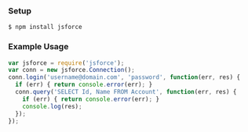 ---
---

### Setup

```shell
$ npm install jsforce
```

### Example Usage

```javascript
var jsforce = require('jsforce');
var conn = new jsforce.Connection();
conn.login('username@domain.com', 'password', function(err, res) {
  if (err) { return console.error(err); }
  conn.query('SELECT Id, Name FROM Account', function(err, res) {
    if (err) { return console.error(err); }
    console.log(res);
  });
});
```
